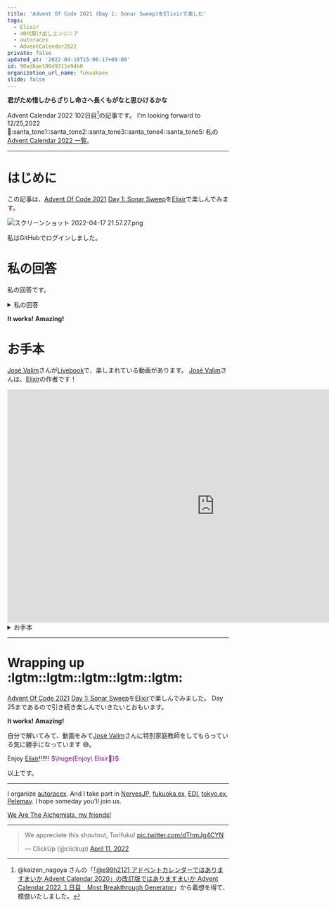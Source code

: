 ```yaml
---
title: 'Advent Of Code 2021 (Day 1: Sonar Sweep)をElixirで楽しむ'
tags:
  - Elixir
  - 40代駆け出しエンジニア
  - autoracex
  - AdventCalendar2022
private: false
updated_at: '2022-04-18T15:06:17+09:00'
id: 90ad6ae186d9311e94b0
organization_url_name: fukuokaex
slide: false
---
```

**君がため惜しからざりし命さへ長くもがなと思ひけるかな**

Advent Calendar 2022 102日目[^1]の記事です。
I'm looking forward to 12/25,2022 :santa::santa_tone1::santa_tone2::santa_tone3::santa_tone4::santa_tone5:
私の[Advent Calendar 2022 一覧](https://docs.google.com/spreadsheets/d/1HQvFjagQLRPjOYAjDVzWp9S4b8dKixxvvaz_TtbZWto/edit#gid=1723448955)。

[^1]: @kaizen_nagoya さんの「[「@e99h2121 アドベントカレンダーではありますまいか Advent Calendar 2020」の改訂版ではありますまいか Advent Calendar 2022 １日目　Most Breakthrough Generator](https://qiita.com/kaizen_nagoya/items/49ebebee3a0377f3b59b)」から着想を得て、模倣いたしました。 

---



# はじめに

この記事は、[Advent Of Code 2021](https://adventofcode.com/2021) [Day 1: Sonar Sweep](https://adventofcode.com/2021/day/1)を[Elixir](https://elixir-lang.org/)で楽しんでみます。

![スクリーンショット 2022-04-17 21.57.27.png](https://qiita-image-store.s3.ap-northeast-1.amazonaws.com/0/131808/2df7c6b7-735c-689f-8987-a1b7b56f16c8.png)

私はGitHubでログインしました。

# 私の回答

私の回答です。


<details><summary>私の回答</summary>

`input`はサンプルデータです。
ログインをすると、2000個あるインプットデータがみえます。

## Part 1

```elixir
input = """
199
200
208
210
200
207
240
269
260
263
"""

input
|> String.split() 
|> Enum.map(&String.to_integer/1)
|> Enum.reduce({nil, 0}, fn depth, {before_depth, cnt} ->
  {depth, if(before_depth < depth, do: cnt + 1, else: cnt)}
end)
|> elem(1)

```

## Part 2

```elixir
input = """
199
200
208
210
200
207
240
269
260
263
"""

input
|> String.split() 
|> Enum.map(&String.to_integer/1)
|> Enum.chunk_every(3, 1, :discard)
|> Enum.map(&Enum.sum/1)
|> Enum.chunk_every(2, 1, :discard)
|> Enum.count(fn [left, right] -> left < right end)

```

</details>

**It works!**
**Amazing!**


# お手本

[José Valim](https://twitter.com/josevalim)さんが[Livebook](https://github.com/livebook-dev/livebook)で、楽しまれている動画があります。
[José Valim](https://twitter.com/josevalim)さんは、[Elixir](https://elixir-lang.org/)の作者です！

<iframe width="942" height="530" src="https://www.youtube.com/embed/mDxJjqx5-ns" title="YouTube video player" frameborder="0" allow="accelerometer; autoplay; clipboard-write; encrypted-media; gyroscope; picture-in-picture" allowfullscreen></iframe>

<details><summary>お手本</summary>

## Part 1

```elixir
input
|> String.split("\n", trim: true) 
|> Enum.map(&String.to_integer/1)
|> Enum.chunk_every(2, 1, :discard)
|> Enum.count(fn [left, right] -> left < right end)
```

## Part 2

```elixir
input
|> String.split("\n", trim: true) 
|> Enum.map(&String.to_integer/1)
|> Enum.chunk_every(3, 1, :discard)
|> Enum.chunk_every(2, 1, :discard)
|> Enum.count(fn [left, right] -> Enum.sum(left) < Enum.sum(right) end)
```

</details>

---

# Wrapping up :lgtm::lgtm::lgtm::lgtm::lgtm:

[Advent Of Code 2021](https://adventofcode.com/2021) [Day 1: Sonar Sweep](https://adventofcode.com/2021/day/1)を[Elixir](https://elixir-lang.org/)で楽しんでみました。
Day 25まであるので引き続き楽しんでいきたいとおもいます。

**It works!**
**Amazing!**

自分で解いてみて、動画をみて[José Valim](https://twitter.com/josevalim)さんに特別家庭教師をしてもらっている気に勝手になっています :sweat_smile:。

Enjoy [Elixir](https://elixir-lang.org/):bangbang::bangbang::bangbang:
<font color="purple">$\huge{Enjoy\ Elixir🚀}$</font>



以上です。





---



I organize [autoracex](https://autoracex.connpass.com/).
And I take part in [NervesJP](https://nerves-jp.connpass.com/), [fukuoka.ex](https://fukuokaex.connpass.com/), [EDI](https://fukuokaex.connpass.com/), [tokyo.ex](https://beam-lang.connpass.com/), [Pelemay](https://pelemay.connpass.com/).
I hope someday you'll join us.

[We Are The Alchemists, my friends!](https://www.youtube.com/watch?v=04854XqcfCY)

---

<blockquote class="twitter-tweet"><p lang="en" dir="ltr">We appreciate this shoutout, Torifuku! <a href="https://t.co/dThmJg4CYN">pic.twitter.com/dThmJg4CYN</a></p>&mdash; ClickUp (@clickup) <a href="https://twitter.com/clickup/status/1513541411634913284?ref_src=twsrc%5Etfw">April 11, 2022</a></blockquote> <script async src="https://platform.twitter.com/widgets.js" charset="utf-8"></script> 






